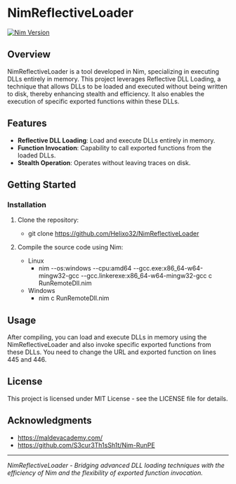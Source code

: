 # NimReflectiveLoader

[![Nim Version](https://img.shields.io/badge/nim-2.0.0-orange.svg)](https://nim-lang.org/)

## Overview
NimReflectiveLoader is a tool developed in Nim, specializing in executing DLLs entirely in memory. This project leverages Reflective DLL Loading, a technique that allows DLLs to be loaded and executed without being written to disk, thereby enhancing stealth and efficiency. It also enables the execution of specific exported functions within these DLLs.

## Features
- **Reflective DLL Loading**: Load and execute DLLs entirely in memory.
- **Function Invocation**: Capability to call exported functions from the loaded DLLs.
- **Stealth Operation**: Operates without leaving traces on disk.

## Getting Started
### Installation
1. Clone the repository:
	- git clone https://github.com/Helixo32/NimReflectiveLoader

2. Compile the source code using Nim:
	- Linux
		- nim --os:windows --cpu:amd64 --gcc.exe:x86_64-w64-mingw32-gcc --gcc.linkerexe:x86_64-w64-mingw32-gcc c RunRemoteDll.nim
	- Windows
		- nim c RunRemoteDll.nim

## Usage
After compiling, you can load and execute DLLs in memory using the NimReflectiveLoader and also invoke specific exported functions from these DLLs.
You need to change the URL and exported function on lines 445 and 446.

## License
This project is licensed under MIT License - see the LICENSE file for details.

## Acknowledgments
- https://maldevacademy.com/
- https://github.com/S3cur3Th1sSh1t/Nim-RunPE

---

*NimReflectiveLoader - Bridging advanced DLL loading techniques with the efficiency of Nim and the flexibility of exported function invocation.*
